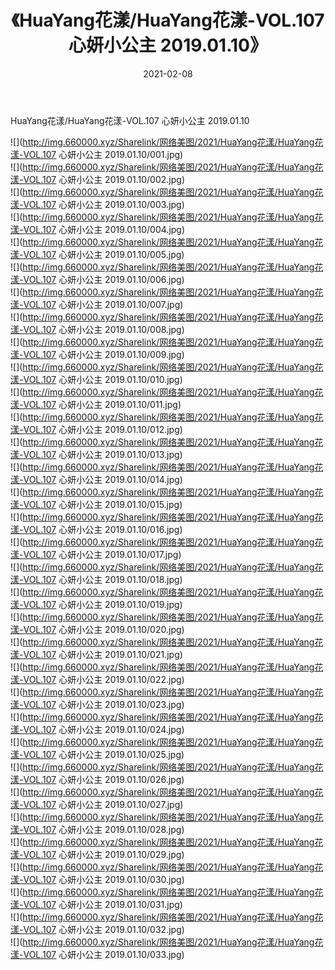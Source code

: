 ﻿---
layout: post
title:  《HuaYang花漾/HuaYang花漾-VOL.107 心妍小公主 2019.01.10》
date:   2021-02-08
img: http://img.660000.xyz/Sharelink/网络美图/2021/HuaYang花漾/HuaYang花漾-VOL.107 心妍小公主 2019.01.10/000.jpg
categories: [美女, 清纯, 唯美]
---

HuaYang花漾/HuaYang花漾-VOL.107 心妍小公主 2019.01.10

 ![](http://img.660000.xyz/Sharelink/网络美图/2021/HuaYang花漾/HuaYang花漾-VOL.107 心妍小公主 2019.01.10/001.jpg) <br>![](http://img.660000.xyz/Sharelink/网络美图/2021/HuaYang花漾/HuaYang花漾-VOL.107 心妍小公主 2019.01.10/002.jpg) <br>![](http://img.660000.xyz/Sharelink/网络美图/2021/HuaYang花漾/HuaYang花漾-VOL.107 心妍小公主 2019.01.10/003.jpg) <br>![](http://img.660000.xyz/Sharelink/网络美图/2021/HuaYang花漾/HuaYang花漾-VOL.107 心妍小公主 2019.01.10/004.jpg) <br>![](http://img.660000.xyz/Sharelink/网络美图/2021/HuaYang花漾/HuaYang花漾-VOL.107 心妍小公主 2019.01.10/005.jpg) <br>![](http://img.660000.xyz/Sharelink/网络美图/2021/HuaYang花漾/HuaYang花漾-VOL.107 心妍小公主 2019.01.10/006.jpg) <br>![](http://img.660000.xyz/Sharelink/网络美图/2021/HuaYang花漾/HuaYang花漾-VOL.107 心妍小公主 2019.01.10/007.jpg) <br>![](http://img.660000.xyz/Sharelink/网络美图/2021/HuaYang花漾/HuaYang花漾-VOL.107 心妍小公主 2019.01.10/008.jpg) <br>![](http://img.660000.xyz/Sharelink/网络美图/2021/HuaYang花漾/HuaYang花漾-VOL.107 心妍小公主 2019.01.10/009.jpg) <br>![](http://img.660000.xyz/Sharelink/网络美图/2021/HuaYang花漾/HuaYang花漾-VOL.107 心妍小公主 2019.01.10/010.jpg) <br>![](http://img.660000.xyz/Sharelink/网络美图/2021/HuaYang花漾/HuaYang花漾-VOL.107 心妍小公主 2019.01.10/011.jpg) <br>![](http://img.660000.xyz/Sharelink/网络美图/2021/HuaYang花漾/HuaYang花漾-VOL.107 心妍小公主 2019.01.10/012.jpg) <br>![](http://img.660000.xyz/Sharelink/网络美图/2021/HuaYang花漾/HuaYang花漾-VOL.107 心妍小公主 2019.01.10/013.jpg) <br>![](http://img.660000.xyz/Sharelink/网络美图/2021/HuaYang花漾/HuaYang花漾-VOL.107 心妍小公主 2019.01.10/014.jpg) <br>![](http://img.660000.xyz/Sharelink/网络美图/2021/HuaYang花漾/HuaYang花漾-VOL.107 心妍小公主 2019.01.10/015.jpg) <br>![](http://img.660000.xyz/Sharelink/网络美图/2021/HuaYang花漾/HuaYang花漾-VOL.107 心妍小公主 2019.01.10/016.jpg) <br>![](http://img.660000.xyz/Sharelink/网络美图/2021/HuaYang花漾/HuaYang花漾-VOL.107 心妍小公主 2019.01.10/017.jpg) <br>![](http://img.660000.xyz/Sharelink/网络美图/2021/HuaYang花漾/HuaYang花漾-VOL.107 心妍小公主 2019.01.10/018.jpg) <br>![](http://img.660000.xyz/Sharelink/网络美图/2021/HuaYang花漾/HuaYang花漾-VOL.107 心妍小公主 2019.01.10/019.jpg) <br>![](http://img.660000.xyz/Sharelink/网络美图/2021/HuaYang花漾/HuaYang花漾-VOL.107 心妍小公主 2019.01.10/020.jpg) <br>![](http://img.660000.xyz/Sharelink/网络美图/2021/HuaYang花漾/HuaYang花漾-VOL.107 心妍小公主 2019.01.10/021.jpg) <br>![](http://img.660000.xyz/Sharelink/网络美图/2021/HuaYang花漾/HuaYang花漾-VOL.107 心妍小公主 2019.01.10/022.jpg) <br>![](http://img.660000.xyz/Sharelink/网络美图/2021/HuaYang花漾/HuaYang花漾-VOL.107 心妍小公主 2019.01.10/023.jpg) <br>![](http://img.660000.xyz/Sharelink/网络美图/2021/HuaYang花漾/HuaYang花漾-VOL.107 心妍小公主 2019.01.10/024.jpg) <br>![](http://img.660000.xyz/Sharelink/网络美图/2021/HuaYang花漾/HuaYang花漾-VOL.107 心妍小公主 2019.01.10/025.jpg) <br>![](http://img.660000.xyz/Sharelink/网络美图/2021/HuaYang花漾/HuaYang花漾-VOL.107 心妍小公主 2019.01.10/026.jpg) <br>![](http://img.660000.xyz/Sharelink/网络美图/2021/HuaYang花漾/HuaYang花漾-VOL.107 心妍小公主 2019.01.10/027.jpg) <br>![](http://img.660000.xyz/Sharelink/网络美图/2021/HuaYang花漾/HuaYang花漾-VOL.107 心妍小公主 2019.01.10/028.jpg) <br>![](http://img.660000.xyz/Sharelink/网络美图/2021/HuaYang花漾/HuaYang花漾-VOL.107 心妍小公主 2019.01.10/029.jpg) <br>![](http://img.660000.xyz/Sharelink/网络美图/2021/HuaYang花漾/HuaYang花漾-VOL.107 心妍小公主 2019.01.10/030.jpg) <br>![](http://img.660000.xyz/Sharelink/网络美图/2021/HuaYang花漾/HuaYang花漾-VOL.107 心妍小公主 2019.01.10/031.jpg) <br>![](http://img.660000.xyz/Sharelink/网络美图/2021/HuaYang花漾/HuaYang花漾-VOL.107 心妍小公主 2019.01.10/032.jpg) <br>![](http://img.660000.xyz/Sharelink/网络美图/2021/HuaYang花漾/HuaYang花漾-VOL.107 心妍小公主 2019.01.10/033.jpg) <br>
